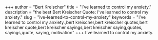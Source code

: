 +++
author = "Bert Kreischer"
title = "I've learned to control my anxiety."
description = "the best Bert Kreischer Quote: I've learned to control my anxiety."
slug = "ive-learned-to-control-my-anxiety"
keywords = "I've learned to control my anxiety.,bert kreischer,bert kreischer quotes,bert kreischer quote,bert kreischer sayings,bert kreischer saying,quotes, sayings,quote, saying, motivation"
+++
I've learned to control my anxiety.

